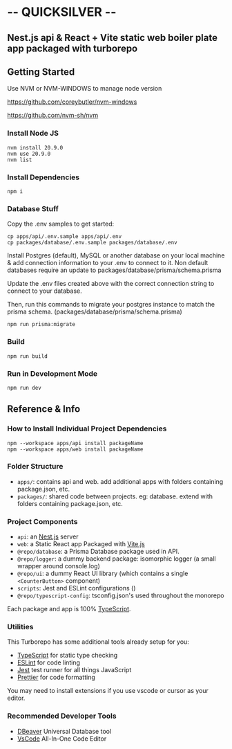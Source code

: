 # -- QUICKSILVER --

## Nest.js api & React + Vite static web boiler plate app packaged with turborepo

## Getting Started

Use NVM or NVM-WINDOWS to manage node version

https://github.com/coreybutler/nvm-windows

https://github.com/nvm-sh/nvm

### Install Node JS

```
nvm install 20.9.0
nvm use 20.9.0
nvm list
```

### Install Dependencies

```
npm i
```

### Database Stuff

Copy the .env samples to get started:

```
cp apps/api/.env.sample apps/api/.env
cp packages/database/.env.sample packages/database/.env
```

Install Postgres (default), MySQL or another database on your local machine & add connection information to your .env to connect to it. Non default databases require an update to packages/database/prisma/schema.prisma

Update the .env files created above with the correct connection string to connect to your database.

Then, run this commands to migrate your postgres instance to match the prisma schema. (packages/database/prisma/schema.prisma)

```
npm run prisma:migrate
```

### Build

```
npm run build
```

### Run in Development Mode

```
npm run dev
```

## Reference & Info

### How to Install Individual Project Dependencies

```
npm --workspace apps/api install packageName
npm --workspace apps/web install packageName

```

### Folder Structure

- `apps/`: contains api and web. add additional apps with folders containing package.json, etc.
- `packages/`: shared code between projects. eg: database. extend with folders containing package.json, etc.

### Project Components

- `api`: an [Nest.js](https://nestjs.com/) server
- `web`: a Static React app Packaged with [Vite.js](https://vitejs.dev/)
- `@repo/database`: a Prisma Database package used in API.
- `@repo/logger`: a dummy backend package: isomorphic logger (a small wrapper around console.log)
- `@repo/ui`: a dummy React UI library (which contains a single `<CounterButton>` component)
- `scripts`: Jest and ESLint configurations ()
- `@repo/typescript-config`: tsconfig.json's used throughout the monorepo

Each package and app is 100% [TypeScript](https://www.typescriptlang.org/).

### Utilities

This Turborepo has some additional tools already setup for you:

- [TypeScript](https://www.typescriptlang.org/) for static type checking
- [ESLint](https://eslint.org/) for code linting
- [Jest](https://jestjs.io) test runner for all things JavaScript
- [Prettier](https://prettier.io) for code formatting

You may need to install extensions if you use vscode or cursor as your editor.

### Recommended Developer Tools

- [DBeaver](https://dbeaver.io/) Universal Database tool
- [VsCode](https://code.visualstudio.com/) All-In-One Code Editor
